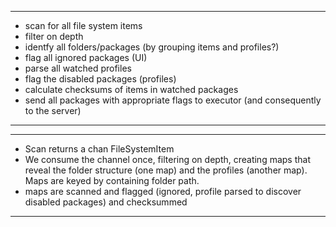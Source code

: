 
--------------------------------

- scan for all file system items
- filter on depth
- identfy all folders/packages (by grouping items and profiles?)
- flag all ignored packages (UI)
- parse all watched profiles
- flag the disabled packages (profiles)
- calculate checksums of items in watched packages
- send all packages with appropriate flags to executor (and consequently to the server)

---------------------------------------------------------------------------------------


------------------------------------

- Scan returns a chan FileSystemItem
- We consume the channel once, filtering on depth, creating maps that reveal the folder structure (one map) and the profiles (another map). Maps are keyed by containing folder path.
- maps are scanned and flagged (ignored, profile parsed to discover disabled packages) and checksummed

------------------------------------------------------------------------------------------------------